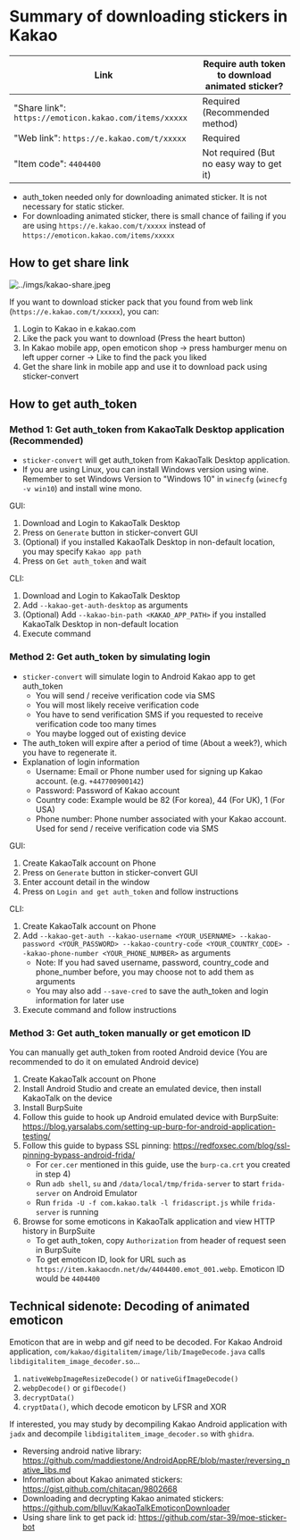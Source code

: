# Summary of downloading stickers in Kakao
| Link                                                   | Require auth token to download animated sticker? |
| ------------------------------------------------------ | -------------------------------------------------|
| "Share link": `https://emoticon.kakao.com/items/xxxxx` | Required (Recommended method)                    |
| "Web link": `https://e.kakao.com/t/xxxxx`              | Required                                         |
| "Item code": `4404400`                                 | Not required (But no easy way to get it)         |

- auth_token needed only for downloading animated sticker. It is not necessary for static sticker.
- For downloading animated sticker, there is small chance of failing if you are using `https://e.kakao.com/t/xxxxx` instead of `https://emoticon.kakao.com/items/xxxxx`

## How to get share link
![../imgs/kakao-share.jpeg](../imgs/kakao-share.jpeg)

If you want to download sticker pack that you found from web link (`https://e.kakao.com/t/xxxxx`), you can:
1. Login to Kakao in e.kakao.com
2. Like the pack you want to download (Press the heart button)
3. In Kakao mobile app, open emoticon shop -> press hamburger menu on left upper corner -> Like to find the pack you liked
4. Get the share link in mobile app and use it to download pack using sticker-convert

## How to get auth_token
### Method 1: Get auth_token from KakaoTalk Desktop application (Recommended)
- `sticker-convert` will get auth_token from KakaoTalk Desktop application.
- If you are using Linux, you can install Windows version using wine. Remember to set Windows Version to "Windows 10" in `winecfg` (`winecfg -v win10`) and install wine mono.

GUI:
1. Download and Login to KakaoTalk Desktop
2. Press on `Generate` button in sticker-convert GUI
3. (Optional) if you installed KakaoTalk Desktop in non-default location, you may specify `Kakao app path`
4. Press on `Get auth_token` and wait

CLI:
1. Download and Login to KakaoTalk Desktop
2. Add `--kakao-get-auth-desktop` as arguments
3. (Optional) Add `--kakao-bin-path <KAKAO_APP_PATH>` if you installed KakaoTalk Desktop in non-default location
3. Execute command

### Method 2: Get auth_token by simulating login
- `sticker-convert` will simulate login to Android Kakao app to get auth_token
    - You will send / receive verification code via SMS
    - You will most likely receive verification code
    - You have to send verification SMS if you requested to receive verification code too many times
    - You maybe logged out of existing device
- The auth_token will expire after a period of time (About a week?), which you have to regenerate it.
- Explanation of login information
    - Username: Email or Phone number used for signing up Kakao account. (e.g. `+447700900142`)
    - Password: Password of Kakao account
    - Country code: Example would be 82 (For korea), 44 (For UK), 1 (For USA)
    - Phone number: Phone number associated with your Kakao account. Used for send / receive verification code via SMS

GUI:
1. Create KakaoTalk account on Phone
2. Press on `Generate` button in sticker-convert GUI
3. Enter account detail in the window
4. Press on `Login and get auth_token` and follow instructions

CLI:
1. Create KakaoTalk account on Phone
2. Add `--kakao-get-auth --kakao-username <YOUR_USERNAME> --kakao-password <YOUR_PASSWORD> --kakao-country-code <YOUR_COUNTRY_CODE> --kakao-phone-number <YOUR_PHONE_NUMBER>` as arguments
    - Note: If you had saved username, password, country_code and phone_number before, you may choose not to add them as arguments
    - You may also add `--save-cred` to save the auth_token and login information for later use
3. Execute command and follow instructions

### Method 3: Get auth_token manually or get emoticon ID
You can manually get auth_token from rooted Android device (You are recommended to do it on emulated Android device)

1. Create KakaoTalk account on Phone
2. Install Android Studio and create an emulated device, then install KakaoTalk on the device
3. Install BurpSuite
4. Follow this guide to hook up Android emulated device with BurpSuite: https://blog.yarsalabs.com/setting-up-burp-for-android-application-testing/
5. Follow this guide to bypass SSL pinning: https://redfoxsec.com/blog/ssl-pinning-bypass-android-frida/
    - For `cer.cer` mentioned in this guide, use the `burp-ca.crt` you created in step 4)
    - Run `adb shell`, `su` and `/data/local/tmp/frida-server` to start `frida-server` on Android Emulator
    - Run `frida -U -f com.kakao.talk -l fridascript.js` while `frida-server` is running
6. Browse for some emoticons in KakaoTalk application and view HTTP history in BurpSuite
    - To get auth_token, copy `Authorization` from header of request seen in BurpSuite
    - To get emoticon ID, look for URL such as `https://item.kakaocdn.net/dw/4404400.emot_001.webp`. Emoticon ID would be `4404400`

## Technical sidenote: Decoding of animated emoticon
Emoticon that are in webp and gif need to be decoded. For Kakao Android application, `com/kakao/digitalitem/image/lib/ImageDecode.java` calls `libdigitalitem_image_decoder.so`...

1. `nativeWebpImageResizeDecode()` or `nativeGifImageDecode()`
2. `webpDecode()` or `gifDecode()`
3. `decryptData()`
4. `cryptData()`, which decode emoticon by LFSR and XOR

If interested, you may study by decompiling Kakao Android application with `jadx` and decompile `libdigitalitem_image_decoder.so` with `ghidra`.

- Reversing android native library: https://github.com/maddiestone/AndroidAppRE/blob/master/reversing_native_libs.md
- Information about Kakao animated stickers: https://gist.github.com/chitacan/9802668
- Downloading and decrypting Kakao animated stickers: https://github.com/blluv/KakaoTalkEmoticonDownloader
- Using share link to get pack id: https://github.com/star-39/moe-sticker-bot
